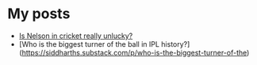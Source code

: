 # My posts

* [Is Nelson in cricket really unlucky?](https://siddharths.substack.com/p/is-nelson-in-cricket-really-unlucky)
* [Who is the biggest turner of the ball in IPL history?] (https://siddharths.substack.com/p/who-is-the-biggest-turner-of-the)
